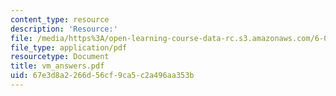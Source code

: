 ```yaml
---
content_type: resource
description: 'Resource:'
file: /media/https%3A/open-learning-course-data-rc.s3.amazonaws.com/6-004-computation-structures-spring-2017/67e3d8a2266d56cf9ca5c2a496aa353b_vm_answers.pdf
file_type: application/pdf
resourcetype: Document
title: vm_answers.pdf
uid: 67e3d8a2-266d-56cf-9ca5-c2a496aa353b
---
```

